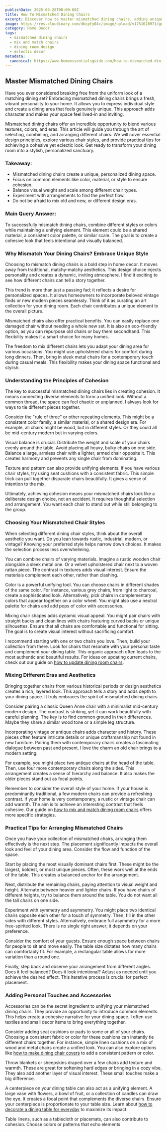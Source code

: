 ```yaml
---
publishDate: 2025-06-28T00:00:00Z
title: How To Mismatched Dining Chairs
excerpt: Discover how to master mismatched dining chairs, adding unique style and personality to your dining space with practical design tips.
image: https://res.cloudinary.com/dbcpfy04c/image/upload/v1751028973/generated_image_1751028973_v07qpv.webp
category: Home Decor
tags:
  - mismatched dining chairs
  - mix and match chairs
  - dining room design
  - eclectic decor
metadata:
  canonical: https://www.homeessentialsguide.com/how-to-mismatched-dining-chairs
---
```


## Master Mismatched Dining Chairs

Have you ever considered breaking free from the uniform look of a matching dining set? Embracing mismatched dining chairs brings a fresh, vibrant personality to your home. It allows you to express individual style and create a dining area that feels genuinely unique. This approach adds character and makes your space feel lived-in and inviting.

Mismatched dining chairs offer an incredible opportunity to blend various textures, colors, and eras. This article will guide you through the art of selecting, combining, and arranging different chairs. We will cover essential design principles, explore various chair styles, and provide practical tips for achieving a cohesive yet eclectic look. Get ready to transform your dining room into a stylish, personalized sanctuary.

### Takeaway:
*   Mismatched dining chairs create a unique, personalized dining space.
*   Focus on common elements like color, material, or style to ensure cohesion.
*   Balance visual weight and scale among different chair types.
*   Experiment with arrangements to find the perfect flow.
*   Do not be afraid to mix old and new, or different design eras.

### Main Query Answer:
To successfully mismatch dining chairs, combine different styles or colors while maintaining a unifying element. This element could be a shared material, a consistent color palette, or similar scale. The goal is to create a cohesive look that feels intentional and visually balanced.

### Why Mismatch Your Dining Chairs? Embrace Unique Style

Choosing to mismatch dining chairs is a bold step in home decor. It moves away from traditional, matchy-matchy aesthetics. This design choice injects personality and creates a dynamic, inviting atmosphere. I find it exciting to see how different chairs can tell a story together.

This trend is more than just a passing fad; it reflects a desire for personalized spaces. It allows homeowners to incorporate beloved vintage finds or new modern pieces seamlessly. Think of it as curating an art collection for your dining room. Each chair contributes a unique element to the overall picture.

Mismatched chairs also offer practical benefits. You can easily replace one damaged chair without needing a whole new set. It is also an eco-friendly option, as you can repurpose old chairs or buy them secondhand. This flexibility makes it a smart choice for many homes.

The freedom to mix different chairs lets you adapt your dining area for various occasions. You might use upholstered chairs for comfort during long dinners. Then, bring in sleek metal chairs for a contemporary touch during casual meals. This flexibility makes your dining space functional and stylish.

### Understanding the Principles of Cohesion

The key to successful mismatched dining chairs lies in creating cohesion. It means connecting diverse elements to form a unified look. Without a common thread, the space can feel chaotic or unplanned. I always look for ways to tie different pieces together.

Consider the "rule of three" or other repeating elements. This might be a consistent color family, a similar material, or a shared design era. For example, all chairs might be wood, but in different styles. Or they could all be mid-century modern but in varying colors.

Visual balance is crucial. Distribute the weight and scale of your chairs evenly around the table. Avoid placing all heavy, bulky chairs on one side. Balance a large, armless chair with a lighter, armed chair opposite it. This creates harmony and prevents any single chair from dominating.

Texture and pattern can also provide unifying elements. If you have various chair styles, try using seat cushions with a consistent fabric. This simple trick can pull together disparate chairs beautifully. It gives a sense of intention to the mix.

Ultimately, achieving cohesion means your mismatched chairs look like a deliberate design choice, not an accident. It requires thoughtful selection and arrangement. You want each chair to stand out while still belonging to the group.

### Choosing Your Mismatched Chair Styles

When selecting different dining chair styles, think about the overall aesthetic you want. Do you lean towards rustic, industrial, modern, or vintage? Knowing your preferred style helps narrow down choices. It makes the selection process less overwhelming.

You can combine chairs of varying materials. Imagine a rustic wooden chair alongside a sleek metal one. Or a velvet upholstered chair next to a woven rattan piece. The contrast in textures adds visual interest. Ensure the materials complement each other, rather than clashing.

Color is a powerful unifying tool. You can choose chairs in different shades of the same color. For instance, various grey chairs, from light to charcoal, create a sophisticated look. Alternatively, pick chairs in complementary colors that appear together on a color wheel. You might also use a neutral palette for chairs and add pops of color with accessories.

Mixing chair shapes adds dynamic visual appeal. You might pair chairs with straight backs and clean lines with chairs featuring curved backs or unique silhouettes. Ensure that all chairs are comfortable and functional for sitting. The goal is to create visual interest without sacrificing comfort.

I recommend starting with one or two chairs you love. Then, build your collection from there. Look for chairs that resonate with your personal taste and complement your dining table. This organic approach often leads to the most authentic and beautiful results. For ideas on updating current chairs, check out our guide on [how to update dining room chairs](https://homeessentialsguide.com/how-to-update-dining-room-chairs).

### Mixing Different Eras and Aesthetics

Bringing together chairs from various historical periods or design aesthetics creates a rich, layered look. This approach tells a story and adds depth to your dining space. It truly embraces the spirit of mismatched dining chairs.

Consider pairing a classic Queen Anne chair with a minimalist mid-century modern design. The contrast is striking, yet it can work beautifully with careful planning. The key is to find common ground in their differences. Maybe they share a similar wood tone or a simple leg structure.

Incorporating vintage or antique chairs adds character and history. These pieces often feature intricate details or unique craftsmanship not found in new furniture. Pairing them with contemporary chairs creates a fascinating dialogue between past and present. I love the charm an old chair brings to a modern setting.

For example, you might place two antique chairs at the head of the table. Then, use four more contemporary chairs along the sides. This arrangement creates a sense of hierarchy and balance. It also makes the older pieces stand out as focal points.

Remember to consider the overall style of your home. If your house is predominantly traditional, a few modern chairs can provide a refreshing contrast. If your home is very contemporary, a rustic or vintage chair can add warmth. The aim is to achieve an interesting contrast that feels cohesive. Our guide on [how to mix and match dining room chairs](https://homeessentialsguide.com/how-to-mix-and-match-dining-room-chairs) offers more specific strategies.

### Practical Tips for Arranging Mismatched Chairs

Once you have your collection of mismatched chairs, arranging them effectively is the next step. The placement significantly impacts the overall look and feel of your dining area. Consider the flow and function of the space.

Start by placing the most visually dominant chairs first. These might be the largest, boldest, or most unique pieces. Often, these work well at the ends of the table. This creates a balanced anchor for the arrangement.

Next, distribute the remaining chairs, paying attention to visual weight and height. Alternate between heavier and lighter chairs. If you have chairs of different heights, try to balance them around the table. You do not want all the tall chairs on one side.

Experiment with symmetry and asymmetry. You might place two identical chairs opposite each other for a touch of symmetry. Then, fill in the other sides with different styles. Alternatively, embrace full asymmetry for a more free-spirited look. There is no single right answer; it depends on your preference.

Consider the comfort of your guests. Ensure enough space between chairs for people to sit and move easily. The table size dictates how many chairs can comfortably fit. For example, a rectangular table allows for more variation than a round one.

Finally, step back and observe your arrangement from different angles. Does it feel balanced? Does it look intentional? Adjust as needed until you achieve the desired effect. This iterative process is crucial for perfect placement.

### Adding Personal Touches and Accessories

Accessories can be the secret ingredient to unifying your mismatched dining chairs. They provide an opportunity to introduce common elements. This helps create a cohesive narrative for your dining space. I often use textiles and small decor items to bring everything together.

Consider adding seat cushions or pads to some or all of your chairs. Choosing a consistent fabric or color for these cushions can instantly tie different chairs together. For instance, simple linen cushions on a mix of wood and metal chairs create a unified look. You can also explore options like [how to make dining chair covers](https://homeessentialsguide.com/how-to-make-dining-chair-covers) to add a consistent pattern or color.

Throw blankets or sheepskins draped over a few chairs add texture and warmth. These are great for softening hard edges or bringing in a cozy vibe. They also add another layer of visual interest. These small touches make a big difference.

A centerpiece on your dining table can also act as a unifying element. A large vase with flowers, a bowl of fruit, or a collection of candles can draw the eye. It creates a focal point that complements the diverse chairs. Ensure your centerpiece is proportionate to your table size. Learn about [how to decorate a dining table for everyday](https://homeessentialsguide.com/how-to-decorate-a-dining-table-for-everyday) to maximize its impact.

Table linens, such as a tablecloth or placemats, can also contribute to cohesion. Choose colors or patterns that echo elements